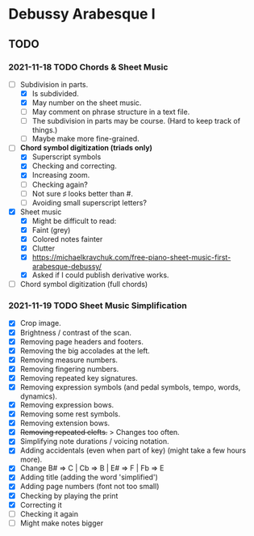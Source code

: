Debussy Arabesque I
===================

TODO
----

### 2021-11-18 TODO Chords & Sheet Music

- [ ] Subdivision in parts.
    - [x] Is subdivided.
    - [x] May number on the sheet music.
    - [ ] May comment on phrase structure in a text file.
    - [ ] The subdivision in parts may be course. (Hard to keep track of things.)
    - [ ] Maybe make more fine-grained.
- [ ] __Chord symbol digitization (triads only)__
    - [x] Superscript symbols
    - [x] Checking and correcting.
    - [x] Increasing zoom.
    - [ ] Checking again?
    - [ ] Not sure ♯ looks better than #.
    - [ ] Avoiding small superscript letters?
- [x] Sheet music 
    - [x] Might be difficult to read:
    - [x] Faint (grey)
    - [x] Colored notes fainter
    - [x] Clutter
    - [x] https://michaelkravchuk.com/free-piano-sheet-music-first-arabesque-debussy/
    - [x] Asked if I could publish derivative works.
- [ ] Chord symbol digitization (full chords)

### 2021-11-19 TODO Sheet Music Simplification

- [x] Crop image.
- [x] Brightness / contrast of the scan.
- [x] Removing page headers and footers.
- [x] Removing the big accolades at the left.
- [x] Removing measure numbers.
- [x] Removing fingering numbers.
- [x] Removing repeated key signatures.
- [x] Removing expression symbols (and pedal symbols, tempo, words, dynamics).
- [x] Removing expression bows.
- [x] Removing some rest symbols.
- [x] Removing extension bows.
- [x] ~~Removing repeated clefts.~~ > Changes too often.
- [x] Simplifying note durations / voicing notation.
- [x] Adding accidentals (even when part of key) (might take a few hours more).
- [x] Change B# => C | Cb => B | E# => F | Fb => E
- [x] Adding title (adding the word 'simplified')
- [x] Adding page numbers (font not too small)
- [x] Checking by playing the print
- [x] Correcting it
- [ ] Checking it again
- [ ] Might make notes bigger
